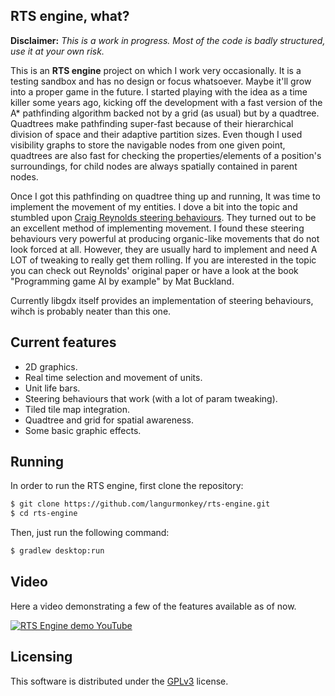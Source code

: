 ## RTS engine, what?
**Disclaimer:** _This is a work in progress. Most of the code is badly structured, use it at your own risk._

This is an **RTS engine** project on which I work very occasionally. It is a testing sandbox and has no design or focus whatsoever. Maybe it'll grow into a proper game in the future.
I started playing with the idea as a time killer some years ago, kicking off the development with a fast version of the A* pathfinding algorithm backed not by a grid (as usual) but by a quadtree. Quadtrees make pathfinding super-fast because of their hierarchical division of space and their adaptive partition sizes. Even though I used visibility graphs to store the navigable nodes from one given point, quadtrees are also fast for checking the properties/elements of a position's surroundings, for child nodes are always spatially contained in parent nodes.

Once I got this pathfinding on quadtree thing up and running, It was time to implement the movement of my entities. I dove a bit into the topic and stumbled upon [Craig Reynolds steering behaviours](http://www.red3d.com/cwr/papers/1999/gdc99steer.html). They turned out to be an excellent method of implementing movement. I found these steering behaviours very powerful at producing organic-like movements that do not look forced at all. However, they are usually hard to implement and need A LOT of tweaking to really get them rolling. If you are interested in the topic you can check out Reynolds' original paper or have a look at the book "Programming game AI by example" by Mat Buckland.

Currently libgdx itself provides an implementation of steering behaviours, wihch is probably neater than this one.

## Current features
- 2D graphics.
- Real time selection and movement of units.
- Unit life bars.
- Steering behaviours that work (with a lot of param tweaking).
- Tiled tile map integration.
- Quadtree and grid for spatial awareness.
- Some basic graphic effects.

## Running

In order to run the RTS engine, first clone the repository:

```bash
$ git clone https://github.com/langurmonkey/rts-engine.git
$ cd rts-engine
```

Then, just run the following command:

```bash
$ gradlew desktop:run
```


## Video

Here a video demonstrating a few of the features available as of now.

[![RTS Engine demo YouTube](http://img.youtube.com/vi/17fDqcZ0mu8/0.jpg)](http://www.youtube.com/watch?v=17fDqcZ0mu8 "RTS Engine demo video")

## Licensing

This software is distributed under the [GPLv3](https://www.gnu.org/licenses/quick-guide-gplv3.html) license.
